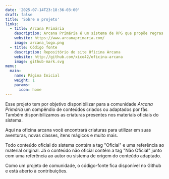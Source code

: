 ```yaml
---
date: '2025-07-14T23:18:36-03:00'
draft: false
title: 'Sobre o projeto'
links:
  - title: Arcana Primária
    description: Arcana Primária é um sistema de RPG que propõe regras simples para proporcionar aventuras imersivas e desafiadoras.
    website: https://www.arcanaprimaria.com/
    image: arcana_logo.png
  - title: Código fonte
    description: Repositório do site Oficina Arcana
    website: http://github.com/xico42/oficina-arcana
    image: github-mark.svg
menu:
  main:
    name: Página Inicial
    weight: 1
    params:
      icon: home
---
```


Esse projeto tem por objetivo disponibilizar para a comunidade *Arcana Primária* um 
compêndio de conteúdos criados ou adaptados por fãs. Também disponibilizamos as
criaturas presentes nos materiais oficiais do sistema.

Aqui na oficina arcana você encontrará criaturas para utilizar em suas aventuras, 
novas classes, itens mágicos e muito mais.

Todo conteúdo oficial do sistema contém a tag "Oficial" e uma referência ao material original. Já o 
conteúdo não oficial contém a tag "Não Oficial" junto com uma referência ao autor ou sistema de origem
do conteúdo adaptado.

Como um projeto de comunidade, o código-fonte fica disponível no Github e está
aberto à contribuições.